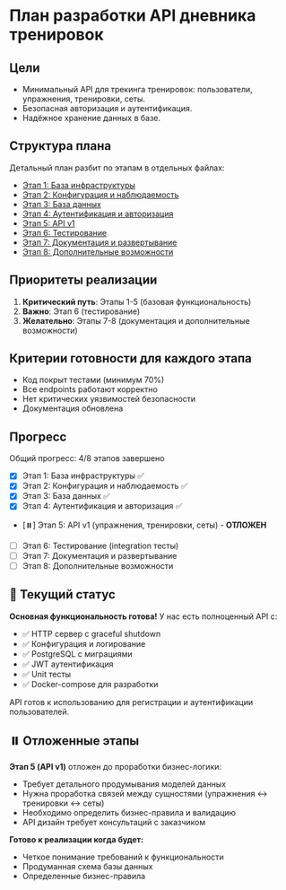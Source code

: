 # План разработки API дневника тренировок

## Цели
- Минимальный API для трекинга тренировок: пользователи, упражнения, тренировки, сеты.
- Безопасная авторизация и аутентификация.
- Надёжное хранение данных в базе.

## Структура плана
Детальный план разбит по этапам в отдельных файлах:

- [Этап 1: База инфраструктуры](./stages/01-infrastructure.md)
- [Этап 2: Конфигурация и наблюдаемость](./stages/02-config-observability.md)
- [Этап 3: База данных](./stages/03-database.md)
- [Этап 4: Аутентификация и авторизация](./stages/04-auth.md)
- [Этап 5: API v1](./stages/05-api-v1.md)
- [Этап 6: Тестирование](./stages/06-testing.md)
- [Этап 7: Документация и развертывание](./stages/07-deployment.md)
- [Этап 8: Дополнительные возможности](./stages/08-additional.md)

## Приоритеты реализации
1. **Критический путь**: Этапы 1-5 (базовая функциональность)
2. **Важно**: Этап 6 (тестирование)
3. **Желательно**: Этапы 7-8 (документация и дополнительные возможности)

## Критерии готовности для каждого этапа
- Код покрыт тестами (минимум 70%)
- Все endpoints работают корректно
- Нет критических уязвимостей безопасности
- Документация обновлена

## Прогресс
Общий прогресс: 4/8 этапов завершено

- [x] Этап 1: База инфраструктуры ✅
- [x] Этап 2: Конфигурация и наблюдаемость ✅
- [x] Этап 3: База данных ✅
- [x] Этап 4: Аутентификация и авторизация ✅
- [⏸️] Этап 5: API v1 (упражнения, тренировки, сеты) - **ОТЛОЖЕН**
- [ ] Этап 6: Тестирование (integration тесты)
- [ ] Этап 7: Документация и развертывание
- [ ] Этап 8: Дополнительные возможности

## 🎉 Текущий статус

**Основная функциональность готова!** У нас есть полноценный API с:
- ✅ HTTP сервер с graceful shutdown
- ✅ Конфигурация и логирование
- ✅ PostgreSQL с миграциями
- ✅ JWT аутентификация
- ✅ Unit тесты
- ✅ Docker-compose для разработки

API готов к использованию для регистрации и аутентификации пользователей.

## ⏸️ Отложенные этапы

**Этап 5 (API v1)** отложен до проработки бизнес-логики:
- Требует детального продумывания моделей данных
- Нужна проработка связей между сущностями (упражнения ↔ тренировки ↔ сеты)
- Необходимо определить бизнес-правила и валидацию
- API дизайн требует консультаций с заказчиком

**Готово к реализации когда будет:**
- Четкое понимание требований к функциональности
- Продуманная схема базы данных
- Определенные бизнес-правила